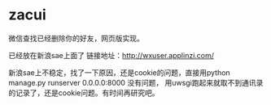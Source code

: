 # zacui
微信查找已经删除你的好友，网页版实现。

已经放在新浪sae上面了
链接地址：http://wxuser.applinzi.com/

新浪sae上不稳定，找了一下原因，还是cookie的问题，直接用python manage.py runserver 0.0.0.0:8000 没有问题，
用uwsgi跑起来就取不到通讯录的记录了，还是cookie问题。有时间再研究吧。
